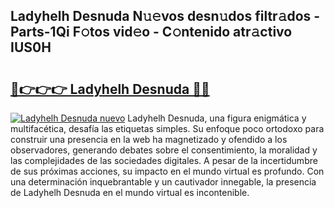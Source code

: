 ## Ladyhelh Desnuda N𝚞𝚎vos desn𝚞dos filtr𝚊dos - Parts-1Qi F𝚘tos vid𝚎o - C𝚘ntenido atr𝚊ctivo IUS0H

# <h2><a href="http://mbb0u2h.tromn.icu/?c=Ladyhelh+Desnuda">🔗👉👉👉 Ladyhelh Desnuda 🔗🔗</a></h2>

[![Ladyhelh Desnuda nuevo](https://i.imgur.com/pEAQMta.gif)](http://mbb0u2h.tromn.icu/?c=Ladyhelh+Desnuda)
Ladyhelh Desnuda, una figura enigmática y multifacética, desafía las etiquetas simples. Su enfoque poco ortodoxo para construir una presencia en la web ha magnetizado y ofendido a los observadores, generando debates sobre el consentimiento, la moralidad y las complejidades de las sociedades digitales. A pesar de la incertidumbre de sus próximas acciones, su impacto en el mundo virtual es profundo. Con una determinación inquebrantable y un cautivador innegable, la presencia de Ladyhelh Desnuda en el mundo virtual es incontenible.
